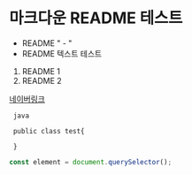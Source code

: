 # 마크다운 README 테스트
- README " - "
- README 텍스트 테스트

1. README 1
2. README 2

[네이버링크](www.naver.com)
 

```
 java
 
 public class test{

 }
```

 ``` javascript
 const element = document.querySelector();

```